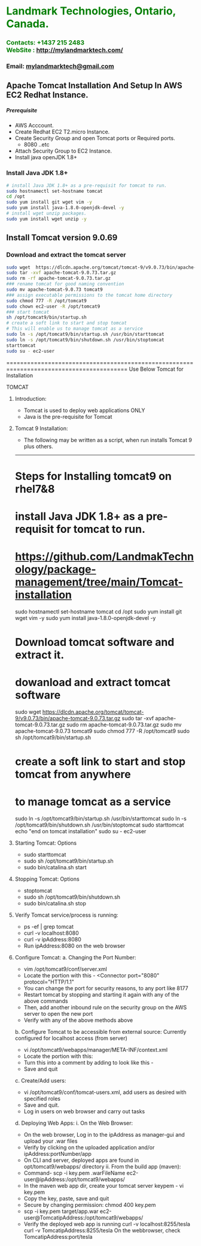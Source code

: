 #  **<span style="color:green">Landmark Technologies, Ontario, Canada.</span>**
### **<span style="color:green">Contacts: +1437 215 2483<br> WebSite : <http://mylandmarktech.com/></span>**
### **Email: mylandmarktech@gmail.com**



## Apache Tomcat Installation And Setup In AWS EC2 Redhat Instance.
##### Prerequisite
+ AWS Acccount.
+ Create Redhat EC2 T2.micro Instance.
+ Create Security Group and open Tomcat ports or Required ports.
   + 8080 ..etc
+ Attach Security Group to EC2 Instance.
+ Install java openJDK 1.8+

### Install Java JDK 1.8+ 

``` sh
# install Java JDK 1.8+ as a pre-requisit for tomcat to run.
sudo hostnamectl set-hostname tomcat
cd /opt 
sudo yum install git wget vim -y
sudo yum install java-1.8.0-openjdk-devel -y
# install wget unzip packages.
sudo yum install wget unzip -y
```
## Install Tomcat version 9.0.69
### Download and extract the tomcat server
``` sh
sudo wget  https://dlcdn.apache.org/tomcat/tomcat-9/v9.0.73/bin/apache-tomcat-9.0.73.zip 
sudo tar -xvf apache-tomcat-9.0.73.tar.gz
sudo rm -rf apache-tomcat-9.0.73.tar.gz
### rename tomcat for good naming convention
sudo mv apache-tomcat-9.0.73 tomcat9
### assign executable permissions to the tomcat home directory
sudo chmod 777 -R /opt/tomcat9
sudo chown ec2-user -R /opt/tomcat9
### start tomcat
sh /opt/tomcat9/bin/startup.sh
# create a soft link to start and stop tomcat
# This will enable us to manage tomcat as a service
sudo ln -s /opt/tomcat9/bin/startup.sh /usr/bin/starttomcat
sudo ln -s /opt/tomcat9/bin/shutdown.sh /usr/bin/stoptomcat
starttomcat
sudo su - ec2-user
```


=========================================================================================
Use Below Tomcat for Installation

TOMCAT

1. Introduction:
   - Tomcat is used to deploy web applications ONLY
   - Java is the pre-requisite for Tomcat

2. Tomcat 9 Installation:
   - The following may be written as a script, when run installs Tomcat 9 plus others.
   ---------------------------------------------------------------------------------- 
   # Steps for Installing tomcat9 on rhel7&8
   # install Java JDK 1.8+ as a pre-requisit for tomcat to run.
   # https://github.com/LandmakTechnology/package-management/tree/main/Tomcat-installation
   sudo hostnamectl set-hostname tomcat
   cd /opt
   sudo yum install git wget vim -y
   sudo yum install java-1.8.0-openjdk-devel -y
   # Download tomcat software and extract it.
   # dowanload and extract tomcat software
   sudo wget https://dlcdn.apache.org/tomcat/tomcat-9/v9.0.73/bin/apache-tomcat-9.0.73.tar.gz
   sudo tar -xvf apache-tomcat-9.0.73.tar.gz
   sudo rm apache-tomcat-9.0.73.tar.gz
   sudo mv apache-tomcat-9.0.73 tomcat9
   sudo chmod 777 -R /opt/tomcat9
   sudo sh /opt/tomcat9/bin/startup.sh
   # create a soft link to start and stop tomcat from anywhere
   # to manage tomcat as a service
   sudo ln -s /opt/tomcat9/bin/startup.sh /usr/bin/starttomcat
   sudo ln -s /opt/tomcat9/bin/shutdown.sh /usr/bin/stoptomcat
   sudo starttomcat
   echo "end on tomcat installation"
   sudo su - ec2-user

3. Starting Tomcat: Options
   - sudo starttomcat
   - sudo sh /opt/tomcat9/bin/startup.sh
   - sudo bin/catalina.sh start

4. Stopping Tomcat: Options
   - stoptomcat
   - sudo sh /opt/tomcat9/bin/shutdown.sh
   - sudo bin/catalina.sh stop

5. Verify Tomcat service/process is running:
   - ps -ef | grep tomcat  
   - curl -v localhost:8080
   - curl -v ipAddress:8080
   - Run ipAddress:8080 on the web browser 

6. Configure Tomcat:
   a. Changing the Port Number:
   - vim /opt/tomcat9/conf/server.xml
   - Locate the portion with this -
       <Connector port="8080" protocol="HTTP/1.1"
       <Host name="localhost"  appBase="webapps"
       unpackWARs="true" autoDeploy="true">    
   - You can change the port for security reasons, to any port like 8177
   - Restart tomcat by stopping and starting it again with any of the above commands
   - Then, add another inbound rule on the security group on the AWS server to open the new port
   - Verify with any of the above methods above

   b. Configure Tomcat to be accessible from external source: Currently configured for localhost access (from server)
   - vi /opt/tomcat9/webapps/manager/META-INF/context.xml
   - Locate the portion with this:
       <Valve className="org.apache.catalina.valves.RemoteAddrValve"
          allow="127\.\d+\.\d+\.\d+|::1|0:0:0:0:0:0:0:1" />
   - Turn this into a comment by adding <!--    --> to look like this -
       <!--
          <Valve className="org.apache.catalina.valves.RemoteAddrValve"
          allow="127\.\d+\.\d+\.\d+|::1|0:0:0:0:0:0:0:1" /> 
       -->
   - Save and quit

   c. Create/Add users:
   - vi /opt/tomcat9/conf/tomcat-users.xml, add users as desired with specified roles
       <user username="landmark" password="admin123" roles="manager-gui,admin-gui,manager-script"/>
       <user username="simon" password="admin123" roles="admin-gui"/> 
   - Save and quit.
   - Log in users on web browser and carry out tasks

   d. Deploying Web Apps:
   i. On the Web Browser:
   - On the web browser, Log in to the ipAddress as manager-gui and upload your .war files
   - Verify by clicking on the uploaded application and/or ipAddress:portNumber/app 
   - On CLI and server, deployed apps are found in opt/tomcat9/webapps/ directory 
   ii. From the build app (maven):
   - Command- scp -i key.pem .warFileName ec2-user@ipAddress:/opt/tomcat9/webapps/
   - In the maven web app dir, create your tomcat server keypem - vi key.pem
   - Copy the key, paste, save and quit
   - Secure by changing permission: chmod 400 key.pem
   - scp -i key.pem target/app.war ec2-user@TomcatipAddress:/opt/tomcat9/webapps/
   - Verify the deployed web app is running
       curl -v localhost:8255/tesla
       curl -v TomcatipAddress:8255/tesla 
       On the webbrowser, check TomcatipAddress:port/tesla 

